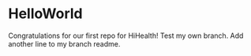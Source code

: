 # HelloWorld
Congratulations for our first repo for HiHealth!
Test my own branch.
Add another line to my branch readme.
